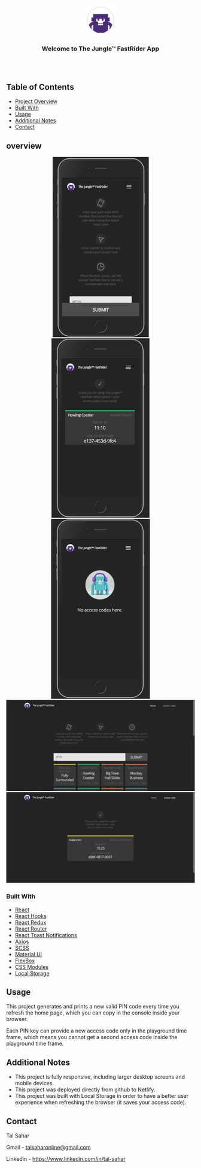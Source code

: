 <!-- PROJECT LOGO -->
<br />
<p align="center">
    <img src="./GitHubAssets/logo.png" alt="Logo" width="80" height="80">

  <h3 align="center">Welcome to The Jungle™ FastRider App</h3>

  <p align="center">
    <br />
    <br />
    <!-- <a href="https://github.com/talsaharonline/Tal-Sahar-21-09-2020">View Demo</a> -->
  </p>
</p>

<!-- TABLE OF CONTENTS -->

## Table of Contents

- [Project Overview](#overview)
- [Built With](#built-with)
- [Usage](#usage)
- [Additional Notes](#additional-notes)
- [Contact](#contact)

<!-- Project Overview -->

## overview

<p align="center">
    <img src="./GitHubAssets/mobile1.PNG">
    <img src="./GitHubAssets/mobile2.PNG">
    <img src="./GitHubAssets/mobile3.PNG">
    <img src="./GitHubAssets/desktop1.PNG">
    <img src="./GitHubAssets/desktop2.PNG">
</p>

### Built With

- [React](https://reactjs.org/)
- [React Hooks](https://reactjs.org/docs/hooks-intro.html)
- [React Redux](https://react-redux.js.org/introduction/quick-start#:~:text=React%20Redux%20is%20the%20official,the%20store%20to%20update%20data.)
- [React Router](https://reactrouter.com/)
- [React Toast Notifications](https://jossmac.github.io/react-toast-notifications/)
- [Axios](https://www.npmjs.com/package/axios)
- [SCSS](https://sass-lang.com/)
- [Material UI](https://material-ui.com/)
- [FlexBox](https://developer.mozilla.org/en-US/docs/Web/CSS/CSS_Flexible_Box_Layout/Basic_Concepts_of_Flexbox)
- [CSS Modules](https://create-react-app.dev/docs/adding-a-css-modules-stylesheet/)
- [Local Storage](https://developer.mozilla.org/en-US/docs/Web/API/Window/localStorage)

<!-- USAGE EXAMPLES -->

## Usage

This project generates and prints a new valid PIN code every time you refresh the home page,
which you can copy in the console inside your browser.

Each PIN key can provide a new access code only in the playground time frame,
which means you cannot get a second access code inside the playground time frame.

<!-- ADDITIONAL NOTES -->

## Additional Notes

- This project is fully responsive, including larger desktop screens and mobile devices.
- This project was deployed directly from github to Netlify.
- This project was built with Local Storage in order to have a better user experience when refreshing the browser (it saves your access code).

<!-- CONTACT -->

## Contact

Tal Sahar

Gmail - talsaharonline@gmail.com

Linkedin - https://www.linkedin.com/in/tal-sahar
